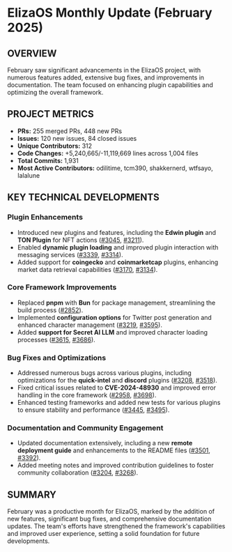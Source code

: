 # ElizaOS Monthly Update (February 2025)

## OVERVIEW 
February saw significant advancements in the ElizaOS project, with numerous features added, extensive bug fixes, and improvements in documentation. The team focused on enhancing plugin capabilities and optimizing the overall framework.

## PROJECT METRICS
- **PRs:** 255 merged PRs, 448 new PRs
- **Issues:** 120 new issues, 84 closed issues
- **Unique Contributors:** 312
- **Code Changes:** +5,240,665/-11,119,669 lines across 1,004 files
- **Total Commits:** 1,931
- **Most Active Contributors:** odilitime, tcm390, shakkernerd, wtfsayo, lalalune

## KEY TECHNICAL DEVELOPMENTS

### Plugin Enhancements
- Introduced new plugins and features, including the **Edwin plugin** and **TON Plugin** for NFT actions ([#3045](https://github.com/elizaos/eliza/pull/3045), [#3211](https://github.com/elizaos/eliza/pull/3211)).
- Enabled **dynamic plugin loading** and improved plugin interaction with messaging services ([#3339](https://github.com/elizaos/eliza/pull/3339), [#3314](https://github.com/elizaos/eliza/pull/3314)).
- Added support for **coingecko** and **coinmarketcap** plugins, enhancing market data retrieval capabilities ([#3170](https://github.com/elizaos/eliza/pull/3170), [#3134](https://github.com/elizaos/eliza/pull/3134)).

### Core Framework Improvements
- Replaced **pnpm** with **Bun** for package management, streamlining the build process ([#2852](https://github.com/elizaos/eliza/pull/2852)).
- Implemented **configuration options** for Twitter post generation and enhanced character management ([#3219](https://github.com/elizaos/eliza/pull/3219), [#3595](https://github.com/elizaos/eliza/pull/3595)).
- Added **support for Secret AI LLM** and improved character loading processes ([#3615](https://github.com/elizaos/eliza/pull/3615), [#3686](https://github.com/elizaos/eliza/pull/3686)).

### Bug Fixes and Optimizations
- Addressed numerous bugs across various plugins, including optimizations for the **quick-intel** and **discord** plugins ([#3208](https://github.com/elizaos/eliza/pull/3208), [#3518](https://github.com/elizaos/eliza/pull/3518)).
- Fixed critical issues related to **CVE-2024-48930** and improved error handling in the core framework ([#2958](https://github.com/elizaos/eliza/pull/2958), [#3698](https://github.com/elizaos/eliza/pull/3698)).
- Enhanced testing frameworks and added new tests for various plugins to ensure stability and performance ([#3445](https://github.com/elizaos/eliza/pull/3445), [#3495](https://github.com/elizaos/eliza/pull/3495)).

### Documentation and Community Engagement
- Updated documentation extensively, including a new **remote deployment guide** and enhancements to the README files ([#3501](https://github.com/elizaos/eliza/pull/3501), [#3392](https://github.com/elizaos/eliza/pull/3392)).
- Added meeting notes and improved contribution guidelines to foster community collaboration ([#3204](https://github.com/elizaos/eliza/pull/3204), [#3268](https://github.com/elizaos/eliza/pull/3268)).

## SUMMARY
February was a productive month for ElizaOS, marked by the addition of new features, significant bug fixes, and comprehensive documentation updates. The team's efforts have strengthened the framework's capabilities and improved user experience, setting a solid foundation for future developments.